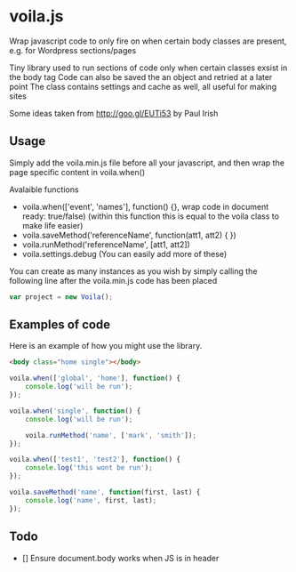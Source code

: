 # voila.js
Wrap javascript code to only fire on when certain body classes are present, e.g. for Wordpress sections/pages

Tiny library used to run sections of code only when certain classes exsist in the body tag
Code can also be saved the an object and retried at a later point
The class contains settings and cache as well, all useful for making sites
 
Some ideas taken from http://goo.gl/EUTi53 by Paul Irish


## Usage
Simply add the voila.min.js file before all your javascript, and then wrap the page specific content in voila.when()

Avalaible functions

- voila.when(['event', 'names'], function() {}, wrap code in document ready: true/false) (within this function this is equal to the voila class to make life easier)
- voila.saveMethod('referenceName', function(att1, att2) { })
- voila.runMethod('referenceName', [att1, att2])
- voila.settings.debug (You can easily add more of these)

You can create as many instances as you wish by simply calling the following line after the voila.min.js code has been placed

```javascript
var project = new Voila();
```


## Examples of code

Here is an example of how you might use the library.
```html
<body class="home single"></body>
```

```javascript
voila.when(['global', 'home'], function() {
	console.log('will be run');
});

voila.when('single', function() {
	console.log('will be run');

	voila.runMethod('name', ['mark', 'smith']);
});

voila.when(['test1', 'test2'], function() {
	console.log('this wont be run');
});

voila.saveMethod('name', function(first, last) {
	console.log('name', first, last);
});
```

## Todo
- [] Ensure document.body works when JS is in header
